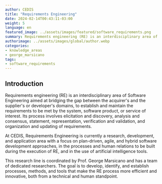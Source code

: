 ```yaml
---
author: CEDIS
title: "Requirements Engineering"
date: 2024-02-14T00:43:11-03:00
weight: 5
language: en
featured_image: ../assets/images/featured/software_requirements.png
summary: Requirements engineering (RE) is an interdisciplinary area of Software Engineering aimed at bridging the gap between the acquirer's and the supplier's or developer's domains.
authorimage: ../assets/images/global/author.webp
categories:
- knowledge_areas
- george_marsicano
tags: 
- software_requirements
---
```

## Introduction
Requirements engineering (RE) is an interdisciplinary area of Software Engineering aimed at bridging the gap between the acquirer's and the supplier's or developer's domains, to establish and maintain the requirements to be met by the system, software product, or service of interest. Its process involves elicitation and discovery, analysis and consensus, statement, representation, verification and validation, and organization and updating of requirements.

At CEDIS, Requirements Engineering is currently a research, development, and application area with a focus on plan-driven, agile, and hybrid software development approaches, in the processes and human relations to be built during the execution of RE, and in the use of artificial intelligence tools.

This research line is coordinated by Prof. George Marsicano and has a team of dedicated researchers. The goal is to develop, identify, and establish processes, methods, and tools that make the RE process more efficient and innovative, both from a technical and human standpoint.
